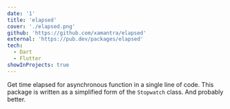 ```yaml
---
date: '1'
title: 'elapsed'
cover: './elapsed.png'
github: 'https://github.com/xamantra/elapsed'
external: 'https://pub.dev/packages/elapsed'
tech:
  - Dart
  - Flutter
showInProjects: true
---
```


Get time elapsed for asynchronous function in a single line of code. This package is written as a simplified form of the `Stopwatch` class. And probably better.
